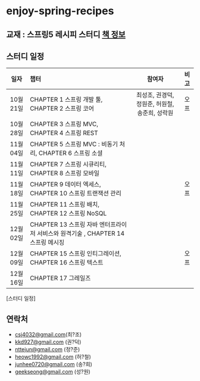 # enjoy-spring-recipes

## 교재 : 스프링5 레시피 스터디 [책 정보](https://book.naver.com/bookdb/book_detail.nhn?bid=13911953)

## 스터디 일정

| 일자 | 챕터 | 참여자 | 비고 |
| :---: | :--- | :---: | :---: |
|10월 21일| CHAPTER 1 스프링 개발 툴, CHAPTER 2 스프링 코어 | 최성조, 권경덕, 정원준, 허원철, 송준희, 성락원 | 오프 |
|10월 28일| CHAPTER 3 스프링 MVC, CHAPTER 4 스프링 REST | | |
|11월 04일| CHAPTER 5 스프링 MVC : 비동기 처리, CHAPTER 6 스프링 소셜 | | |
|11월 11일| CHAPTER 7 스프링 시큐리티, CHAPTER 8 스프링 모바일 | | |
|11월 18일| CHAPTER 9 데이터 엑세스, CHAPTER 10 스프링 트랜잭션 관리 | | 오프 |
|11월 25일| CHAPTER 11 스프링 배치, CHAPTER 12 스프링  NoSQL | | |
|12월 02일| CHAPTER 13 스프링 자바 엔터프라이저 서비스와 원격기술 , CHAPTER 14 스프링 메시징 | | |
|12월 09일| CHAPTER 15 스프링 인티그레이션, CHAPTER 16 스프링 텍스트 | | 오프 |
|12월 16일| CHAPTER 17 그레일즈| |
[스터디 일정]

## 연락처
* csj4032@gmail.com(최?조)
* kkd927@gmail.com (권?덕)
* nttejun@gmail.com (정?준)
* heowc1992@gmail.com (허?철)
* junhee0720@gmail.com (송?희) 
* geekseong@gmail.com (성?원)
